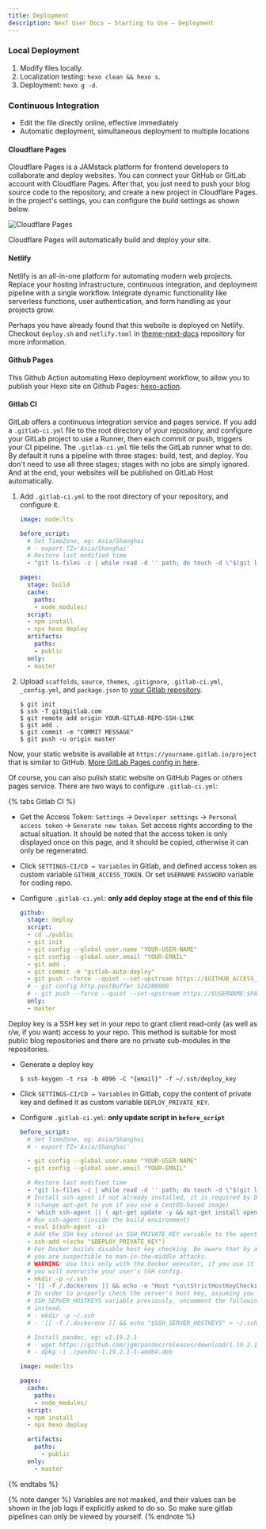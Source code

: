 ```yaml
---
title: Deployment
description: NexT User Docs – Starting to Use — Deployment
---
```


### Local Deployment

1. Modify files locally.
2. Localization testing: `hexo clean && hexo s`.
3. Deployment: `hexo g -d`.

### Continuous Integration

* Edit the file directly online, effective immediately
* Automatic deployment, simultaneous deployment to multiple locations

#### Cloudflare Pages

Cloudflare Pages is a JAMstack platform for frontend developers to collaborate and deploy websites. You can connect your GitHub or GitLab account with Cloudflare Pages. After that, you just need to push your blog source code to the repository, and create a new project in Cloudflare Pages. In the project's settings, you can configure the build settings as shown below.

![Cloudflare Pages](/images/cloudflare-pages.png)

Cloudflare Pages will automatically build and deploy your site.

#### Netlify

Netlify is an all-in-one platform for automating modern web projects. Replace your hosting infrastructure, continuous integration, and deployment pipeline with a single workflow. Integrate dynamic functionality like serverless functions, user authentication, and form handling as your projects grow.

Perhaps you have already found that this website is deployed on Netlify. Checkout `deploy.sh` and `netlify.toml` in [theme-next-docs](https://github.com/next-theme/theme-next-docs) repository for more information.

#### Github Pages

This Github Action automating Hexo deployment workflow, to allow you to publish your Hexo site on Github Pages: [hexo-action](https://github.com/sma11black/hexo-action).

#### Gitlab CI

GitLab offers a continuous integration service and pages service. If you add a `.gitlab-ci.yml` file to the root directory of your repository, and configure your GitLab project to use a Runner, then each commit or push, triggers your CI pipeline. The `.gitlab-ci.yml` file tells the GitLab runner what to do. By default it runs a pipeline with three stages: build, test, and deploy. You don't need to use all three stages; stages with no jobs are simply ignored. And at the end, your websites will be published on GitLab Host automatically.

1. Add `.gitlab-ci.yml` to the root directory of your repository, and configure it.

    ```yml hexo/.gitlab-ci.yml
    image: node:lts

    before_script:
      # Set TimeZone, eg: Asia/Shanghai
      # - export TZ='Asia/Shanghai'
      # Restore last modified time
      - "git ls-files -z | while read -d '' path; do touch -d \"$(git log -1 --format=\"@%ct\" \"$path\")\" \"$path\"; done"

    pages:
      stage: build
      cache:
        paths:
        - node_modules/
      script:
      - npm install
      - npx hexo deploy
      artifacts:
        paths:
        - public
      only:
      - master
    ```

2. Upload `scaffolds`, `source`, `themes`, `.gitignore`, `.gitlab-ci.yml`, `_config.yml`, and `package.json` to [your Gitlab repository](https://gitlab.com/).

    ```git
    $ git init
    $ ssh -T git@gitlab.com
    $ git remote add origin YOUR-GITLAB-REPO-SSH-LINK
    $ git add .
    $ git commit -m "COMMIT MESSAGE"
    $ git push -u origin master
    ```

Now, your static website is available at `https://yourname.gitlab.io/project` that is similar to GitHub. [More GitLab Pages config in here](https://gitlab.com/help/user/project/pages/index.md).

Of course, you can also pulish static website on GitHub Pages or others pages service. There are two ways to configure `.gitlab-ci.yml`:

{% tabs Gitlab CI %}
<!-- tab <code>HTTPS</code> -->

* Get the Access Token: `Settings` → `Developer settings` → `Personal access token` → `Generate new token`. Set access rights according to the actual situation. It should be noted that the access token is only displayed once on this page, and it should be copied, otherwise it can only be regenerated.
* Click `SETTINGS-CI/CD → Variables` in Gitlab, and defined access token as custom variable `GITHUB_ACCESS_TOKEN`. Or set `USERNAME` `PASSWORD` variable for coding repo.
* Configure `.gitlab-ci.yml`: **only add deploy stage at the end of this file**

    ```yml hexo/.gitlab-ci.yml
    github:
      stage: deploy
      script:
      - cd ./public
      - git init
      - git config --global user.name "YOUR-USER-NAME"
      - git config --global user.email "YOUR-EMAIL"
      - git add .
      - git commit -m "gitlab-auto-deploy"
      - git push --force --quiet --set-upstream https://$GITHUB_ACCESS_TOKEN@github.com/username/username.github.io.git master # replace github_access_token
      # - git config http.postBuffer 524288000
      # - git push --force --quiet --set-upstream https://$USERNAME:$PASSWORD@git.coding.net/username/reponame.git master # replace username & password, please escape the password
      only:
      - master
    ```
<!-- endtab -->
<!-- tab <code>SSH</code> -->
Deploy key is a SSH key set in your repo to grant client read-only (as well as r/w, if you want) access to your repo. This method is suitable for most public blog repositories and there are no private sub-modules in the repositories.

* Generate a deploy key

    ```git
    $ ssh-keygen -t rsa -b 4096 -C "{email}" -f ~/.ssh/deploy_key
    ```

* Click `SETTINGS-CI/CD → Variables` in Gitlab, copy the content of private key and defined it as custom variable `DEPLOY_PRIVATE_KEY`.
* Configure `.gitlab-ci.yml`: **only update script in `before_script`**

    ```yml hexo/.gitlab-ci.yml
    before_script:
      # Set TimeZone, eg: Asia/Shanghai
      # - export TZ='Asia/Shanghai'

      - git config --global user.name "YOUR-USER-NAME"
      - git config --global user.email "YOUR-EMAIL"

      # Restore last modified time
      - "git ls-files -z | while read -d '' path; do touch -d \"$(git log -1 --format=\"@%ct\" \"$path\")\" \"$path\"; done"
      # Install ssh-agent if not already installed, it is required by Docker.
      # (change apt-get to yum if you use a CentOS-based image)
      - 'which ssh-agent || ( apt-get update -y && apt-get install openssh-client -y )'
      # Run ssh-agent (inside the build environment)
      - eval $(ssh-agent -s)
      # Add the SSH key stored in SSH_PRIVATE_KEY variable to the agent store
      - ssh-add <(echo "$DEPLOY_PRIVATE_KEY")
      # For Docker builds disable host key checking. Be aware that by adding that
      # you are suspectible to man-in-the-middle attacks.
      # WARNING: Use this only with the Docker executor, if you use it with shell
      # you will overwrite your user's SSH config.
      - mkdir -p ~/.ssh
      - '[[ -f /.dockerenv ]] && echo -e "Host *\n\tStrictHostKeyChecking no\n\n" > ~/.ssh/config'
      # In order to properly check the server's host key, assuming you created the
      # SSH_SERVER_HOSTKEYS variable previously, uncomment the following two lines
      # instead.
      # - mkdir -p ~/.ssh
      # - '[[ -f /.dockerenv ]] && echo "$SSH_SERVER_HOSTKEYS" > ~/.ssh/known_hosts'

      # Install pandoc, eg: v1.19.2.1
      # - wget https://github.com/jgm/pandoc/releases/download/1.19.2.1/pandoc-1.19.2.1-1-amd64.deb
      # - dpkg -i ./pandoc-1.19.2.1-1-amd64.deb

    image: node:lts

    pages:
      cache:
        paths:
        - node_modules/
      script:
      - npm install
      - npx hexo deploy

      artifacts:
        paths:
          - public
      only:
        - master
    ```
<!-- endtab -->
{% endtabs %}

{% note danger %}
Variables are not masked, and their values can be shown in the job logs if explicitly asked to do so. So make sure gitlab pipelines can only be viewed by yourself.
{% endnote %}
